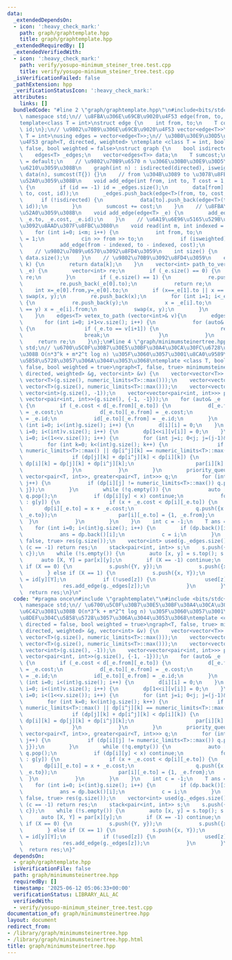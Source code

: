 ```yaml
---
data:
  _extendedDependsOn:
  - icon: ':heavy_check_mark:'
    path: graph/graphtemplate.hpp
    title: graph/graphtemplate.hpp
  _extendedRequiredBy: []
  _extendedVerifiedWith:
  - icon: ':heavy_check_mark:'
    path: verify/yosupo-minimum_steiner_tree.test.cpp
    title: verify/yosupo-minimum_steiner_tree.test.cpp
  _isVerificationFailed: false
  _pathExtension: hpp
  _verificationStatusIcon: ':heavy_check_mark:'
  attributes:
    links: []
  bundledCode: "#line 2 \"graph/graphtemplate.hpp\"\n#include<bits/stdc++.h>\nusing\
    \ namespace std;\n// \u8FBA\u306E\u69CB\u9020\u4F53 edge(from, to, cost, id)\n\
    template<class T = int>\nstruct edge {\n    int from, to;\n    T cost;\n    int\
    \ id;\n};\n// \u9802\u70B9\u306E\u69CB\u9020\u4F53 vector<edge<T>>\ntemplate<class\
    \ T = int>\nusing edges = vector<edge<T>>;\n// \u30B0\u30E9\u30D5\u306E\u69CB\u9020\
    \u4F53 graph<T, directed, weighted> \ntemplate <class T = int, bool directed =\
    \ false, bool weighted = false>\nstruct graph {\n    bool isdirected, isweighted;\n\
    \    edges<T> _edges;\n    vector<edges<T>> data;\n    T sumcost;\n    graph()\
    \ = default;\n    // \u9802\u70B9\u6570 n \u306E\u30B0\u30E9\u30D5\u3092\u4F5C\
    \u6210\u3059\u308B\n    graph(int n) : isdirected(directed), isweighted(weighted),\
    \ data(n), sumcost(T{}) {}\n    // from \u304B\u3089 to \u3078\u8FBA\u3092\u8FFD\
    \u52A0\u3059\u308B\n    void add_edge(int from, int to, T cost = 1, int id = -1)\
    \ {\n        if (id == -1) id = _edges.size();\n        data[from].push_back(edge<T>(from,\
    \ to, cost, id));\n        _edges.push_back(edge<T>(from, to, cost, id));\n  \
    \      if (!isdirected) {\n            data[to].push_back(edge<T>(to, from, cost,\
    \ id));\n        }\n        sumcost += cost;\n    }\n    // \u8FBA\u3092\u8FFD\
    \u52A0\u3059\u308B\n    void add_edge(edge<T> _e) {\n        add_edge(_e.from,\
    \ _e.to, _e.cost, _e.id);\n    }\n    // \u6A19\u6E96\u5165\u529B\u304B\u3089\u8FBA\
    \u3092\u8AAD\u307F\u8FBC\u3080\n    void read(int m, int indexed = 1) {\n    \
    \    for (int i=0; i<m; i++) {\n            int from, to;\n            T cost\
    \ = 1;\n            cin >> from >> to;\n            if (isweighted) cin >> cost;\n\
    \            add_edge(from - indexed, to - indexed, cost);\n        }\n    }\n\
    \    // \u9802\u70B9\u6570\u3092\u8FD4\u3059\n    int size() {\n        return\
    \ data.size();\n    }\n    // \u9802\u70B9\u3092\u8FD4\u3059\n    edges<T> operator[](int\
    \ k) {\n        return data[k];\n    }\n    vector<int> path_to_vertex(edges<T>&\
    \ _e) {\n        vector<int> re;\n        if (_e.size() == 0) {\n            return\
    \ re;\n        }\n        if (_e.size() == 1) {\n            re.push_back(_e[0].from);\n\
    \            re.push_back(_e[0].to);\n            return re;\n        }\n    \
    \    int x=_e[0].from,y=_e[0].to;\n        if (x==_e[1].to || x == _e[1].from)\
    \ swap(x, y);\n        re.push_back(x);\n        for (int i=1; i<_e.size(); i++)\
    \ {\n            re.push_back(y);\n            x = _e[i].to;\n            if (x\
    \ == y) x = _e[i].from;\n            swap(x, y);\n        }\n        return re;\n\
    \    }\n    edges<T> vetex_to_path (vector<int>& v){\n        edges<T> re;\n \
    \       for (int i=0; i+1<v.size(); i++) {\n            for (auto& _e : this[v[i]])\
    \ {\n                if (_e.to == v[i+1]) {\n                    re.push_back(_e);\n\
    \                    break;\n                }\n            }\n        }\n   \
    \     return re;\n    }\n};\n#line 4 \"graph/minimumsteinertree.hpp\"\nusing namespace\
    \ std;\n// \u6700\u5C0F\u30B7\u30E5\u30BF\u30A4\u30CA\u30FC\u6728\u3092\u6C42\u3081\
    \u308B O(n*3^k + m*2^t log n) \u305F\u3060\u3057\u3001\u8CA0\u9589\u8DEF\u304C\
    \u5B58\u5728\u3057\u306A\u3044\u3053\u3068\ntemplate <class T, bool directed =\
    \ false, bool weighted = true>\ngraph<T, false, true> minimumsteinertree(graph<T,\
    \ directed, weighted> &g, vector<int> &v) {\n    vector<vector<T>> dp(1<<v.size(),\
    \ vector<T>(g.size(), numeric_limits<T>::max()));\n    vector<vector<T>> d(g.size(),\
    \ vector<T>(g.size(), numeric_limits<T>::max()));\n    vector<vector<int>> id(g.size(),\
    \ vector<int>(g.size(), -1));\n    vector<vector<pair<int, int>>> par(1<<v.size(),\
    \ vector<pair<int, int>>(g.size(), {-1, -1}));\n    for (auto& _e : g._edges)\
    \ {\n        if (_e.cost < d[_e.from][_e.to]) {\n            d[_e.from][_e.to]\
    \ = _e.cost;\n            d[_e.to][_e.from] = _e.cost;\n            id[_e.from][_e.to]\
    \ = _e.id;\n            id[_e.to][_e.from] = _e.id;\n        }\n    }\n    for\
    \ (int i=0; i<(int)g.size(); i++) {\n        d[i][i] = 0;\n    }\n    for (int\
    \ i=0; i<(int)v.size(); i++) {\n        dp[1<<i][v[i]] = 0;\n    }\n    for (int\
    \ i=0; i<(1<<v.size()); i++) {\n        for (int j=i; 0<j; j=(j-1)&i) {\n    \
    \        for (int k=0; k<(int)g.size(); k++) {\n                if (dp[j][k] ==\
    \ numeric_limits<T>::max() || dp[i^j][k] == numeric_limits<T>::max()) continue;\n\
    \                if (dp[j][k] + dp[i^j][k] < dp[i][k]) {\n                   \
    \ dp[i][k] = dp[j][k] + dp[i^j][k];\n                    par[i][k] = {0, j};\n\
    \                }\n            }\n        }\n        priority_queue<pair<T, int>,\
    \ vector<pair<T, int>>, greater<pair<T, int>>> q;\n        for (int j=0; j<(int)g.size();\
    \ j++) {\n            if (dp[i][j] != numeric_limits<T>::max()) q.push({dp[i][j],\
    \ j});\n        }\n        while (!q.empty()) {\n            auto [x, y] = q.top();\
    \ q.pop();\n            if (dp[i][y] < x) continue;\n            for (auto& _e\
    \ : g[y]) {\n                if (x + _e.cost < dp[i][_e.to]) {\n             \
    \       dp[i][_e.to] = x + _e.cost;\n                    q.push({x + _e.cost,\
    \ _e.to});\n                    par[i][_e.to] = {1, _e.from};\n              \
    \  }\n            }\n        }\n    }\n    int c = -1;\n    T ans = numeric_limits<T>::max();\n\
    \    for (int i=0; i<(int)g.size(); i++) {\n        if (dp.back()[i] < ans) {\n\
    \            ans = dp.back()[i];\n            c = i;\n        }\n    }\n    graph<T,\
    \ false, true> res(g.size());\n    vector<int> used(g._edges.size());\n    if\
    \ (c == -1) return res;\n    stack<pair<int, int>> s;\n    s.push({(1<<v.size())-1,\
    \ c});\n    while (!s.empty()) {\n        auto [x, y] = s.top(); s.pop();\n  \
    \      auto [X, Y] = par[x][y];\n        if (X == -1) continue;\n        else\
    \ if (X == 0) {\n            s.push({Y, y});\n            s.push({x^Y, y});\n\
    \        } else if (X == 1) {\n            s.push({x, Y});\n            int z\
    \ = id[y][Y];\n            if (!used[z]) {\n                used[z] = 1;\n   \
    \             res.add_edge(g._edges[z]);\n            }\n        }\n    }\n  \
    \  return res;\n}\n"
  code: "#pragma once\n#include \"graphtemplate\"\n#include <bits/stdc++.h>\nusing\
    \ namespace std;\n// \u6700\u5C0F\u30B7\u30E5\u30BF\u30A4\u30CA\u30FC\u6728\u3092\
    \u6C42\u3081\u308B O(n*3^k + m*2^t log n) \u305F\u3060\u3057\u3001\u8CA0\u9589\
    \u8DEF\u304C\u5B58\u5728\u3057\u306A\u3044\u3053\u3068\ntemplate <class T, bool\
    \ directed = false, bool weighted = true>\ngraph<T, false, true> minimumsteinertree(graph<T,\
    \ directed, weighted> &g, vector<int> &v) {\n    vector<vector<T>> dp(1<<v.size(),\
    \ vector<T>(g.size(), numeric_limits<T>::max()));\n    vector<vector<T>> d(g.size(),\
    \ vector<T>(g.size(), numeric_limits<T>::max()));\n    vector<vector<int>> id(g.size(),\
    \ vector<int>(g.size(), -1));\n    vector<vector<pair<int, int>>> par(1<<v.size(),\
    \ vector<pair<int, int>>(g.size(), {-1, -1}));\n    for (auto& _e : g._edges)\
    \ {\n        if (_e.cost < d[_e.from][_e.to]) {\n            d[_e.from][_e.to]\
    \ = _e.cost;\n            d[_e.to][_e.from] = _e.cost;\n            id[_e.from][_e.to]\
    \ = _e.id;\n            id[_e.to][_e.from] = _e.id;\n        }\n    }\n    for\
    \ (int i=0; i<(int)g.size(); i++) {\n        d[i][i] = 0;\n    }\n    for (int\
    \ i=0; i<(int)v.size(); i++) {\n        dp[1<<i][v[i]] = 0;\n    }\n    for (int\
    \ i=0; i<(1<<v.size()); i++) {\n        for (int j=i; 0<j; j=(j-1)&i) {\n    \
    \        for (int k=0; k<(int)g.size(); k++) {\n                if (dp[j][k] ==\
    \ numeric_limits<T>::max() || dp[i^j][k] == numeric_limits<T>::max()) continue;\n\
    \                if (dp[j][k] + dp[i^j][k] < dp[i][k]) {\n                   \
    \ dp[i][k] = dp[j][k] + dp[i^j][k];\n                    par[i][k] = {0, j};\n\
    \                }\n            }\n        }\n        priority_queue<pair<T, int>,\
    \ vector<pair<T, int>>, greater<pair<T, int>>> q;\n        for (int j=0; j<(int)g.size();\
    \ j++) {\n            if (dp[i][j] != numeric_limits<T>::max()) q.push({dp[i][j],\
    \ j});\n        }\n        while (!q.empty()) {\n            auto [x, y] = q.top();\
    \ q.pop();\n            if (dp[i][y] < x) continue;\n            for (auto& _e\
    \ : g[y]) {\n                if (x + _e.cost < dp[i][_e.to]) {\n             \
    \       dp[i][_e.to] = x + _e.cost;\n                    q.push({x + _e.cost,\
    \ _e.to});\n                    par[i][_e.to] = {1, _e.from};\n              \
    \  }\n            }\n        }\n    }\n    int c = -1;\n    T ans = numeric_limits<T>::max();\n\
    \    for (int i=0; i<(int)g.size(); i++) {\n        if (dp.back()[i] < ans) {\n\
    \            ans = dp.back()[i];\n            c = i;\n        }\n    }\n    graph<T,\
    \ false, true> res(g.size());\n    vector<int> used(g._edges.size());\n    if\
    \ (c == -1) return res;\n    stack<pair<int, int>> s;\n    s.push({(1<<v.size())-1,\
    \ c});\n    while (!s.empty()) {\n        auto [x, y] = s.top(); s.pop();\n  \
    \      auto [X, Y] = par[x][y];\n        if (X == -1) continue;\n        else\
    \ if (X == 0) {\n            s.push({Y, y});\n            s.push({x^Y, y});\n\
    \        } else if (X == 1) {\n            s.push({x, Y});\n            int z\
    \ = id[y][Y];\n            if (!used[z]) {\n                used[z] = 1;\n   \
    \             res.add_edge(g._edges[z]);\n            }\n        }\n    }\n  \
    \  return res;\n}"
  dependsOn:
  - graph/graphtemplate.hpp
  isVerificationFile: false
  path: graph/minimumsteinertree.hpp
  requiredBy: []
  timestamp: '2025-06-12 05:06:33+00:00'
  verificationStatus: LIBRARY_ALL_AC
  verifiedWith:
  - verify/yosupo-minimum_steiner_tree.test.cpp
documentation_of: graph/minimumsteinertree.hpp
layout: document
redirect_from:
- /library/graph/minimumsteinertree.hpp
- /library/graph/minimumsteinertree.hpp.html
title: graph/minimumsteinertree.hpp
---
```

